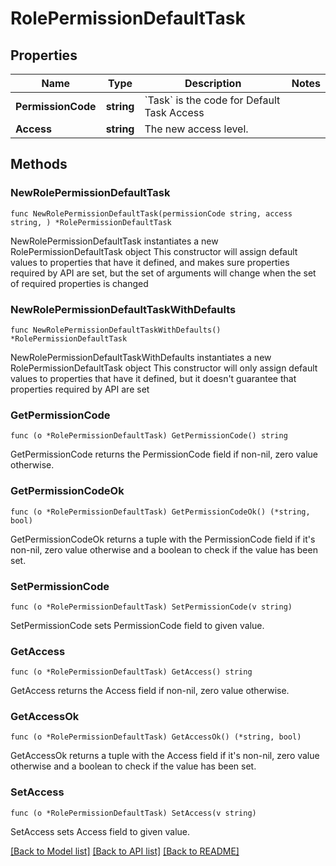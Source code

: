 # RolePermissionDefaultTask

## Properties

Name | Type | Description | Notes
------------ | ------------- | ------------- | -------------
**PermissionCode** | **string** | &#x60;Task&#x60; is the code for Default Task Access | 
**Access** | **string** | The new access level. | 

## Methods

### NewRolePermissionDefaultTask

`func NewRolePermissionDefaultTask(permissionCode string, access string, ) *RolePermissionDefaultTask`

NewRolePermissionDefaultTask instantiates a new RolePermissionDefaultTask object
This constructor will assign default values to properties that have it defined,
and makes sure properties required by API are set, but the set of arguments
will change when the set of required properties is changed

### NewRolePermissionDefaultTaskWithDefaults

`func NewRolePermissionDefaultTaskWithDefaults() *RolePermissionDefaultTask`

NewRolePermissionDefaultTaskWithDefaults instantiates a new RolePermissionDefaultTask object
This constructor will only assign default values to properties that have it defined,
but it doesn't guarantee that properties required by API are set

### GetPermissionCode

`func (o *RolePermissionDefaultTask) GetPermissionCode() string`

GetPermissionCode returns the PermissionCode field if non-nil, zero value otherwise.

### GetPermissionCodeOk

`func (o *RolePermissionDefaultTask) GetPermissionCodeOk() (*string, bool)`

GetPermissionCodeOk returns a tuple with the PermissionCode field if it's non-nil, zero value otherwise
and a boolean to check if the value has been set.

### SetPermissionCode

`func (o *RolePermissionDefaultTask) SetPermissionCode(v string)`

SetPermissionCode sets PermissionCode field to given value.


### GetAccess

`func (o *RolePermissionDefaultTask) GetAccess() string`

GetAccess returns the Access field if non-nil, zero value otherwise.

### GetAccessOk

`func (o *RolePermissionDefaultTask) GetAccessOk() (*string, bool)`

GetAccessOk returns a tuple with the Access field if it's non-nil, zero value otherwise
and a boolean to check if the value has been set.

### SetAccess

`func (o *RolePermissionDefaultTask) SetAccess(v string)`

SetAccess sets Access field to given value.



[[Back to Model list]](../README.md#documentation-for-models) [[Back to API list]](../README.md#documentation-for-api-endpoints) [[Back to README]](../README.md)


